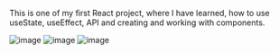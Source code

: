 This is one of my first React project, where I have learned, how to use useState, useEffect, API and creating and working with components.

![image](https://user-images.githubusercontent.com/96345304/215846773-7ea8022f-3f1a-441f-8560-6c5e453bc2cf.png)
![image](https://user-images.githubusercontent.com/96345304/215846850-10f243f6-8dfc-468d-8739-e133c4254b74.png)
![image](https://user-images.githubusercontent.com/96345304/215846650-499fb4d3-7628-4a05-a940-0a6469757727.png)
